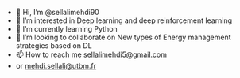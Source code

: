 - 👋 Hi, I’m @sellalimehdi90
- 👀 I’m interested in Deep learning and deep reinforcement learning
- 🌱 I’m currently learning Python
- 💞️ I’m looking to collaborate on New types of Energy management strategies based on DL
- 📫 How to reach me sellalimehdi5@gmail.com
- or mehdi.sellali@utbm.fr

<!---
sellalimehdi90/sellalimehdi90 is a ✨ special ✨ repository because its `README.md` (this file) appears on your GitHub profile.
You can click the Preview link to take a look at your changes.
--->
